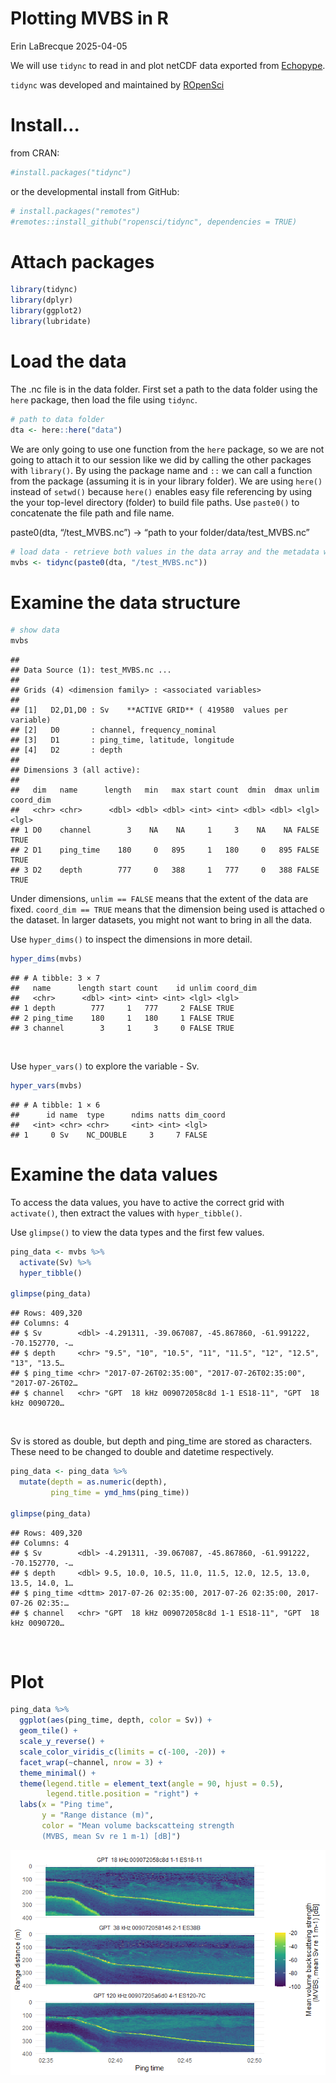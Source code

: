 Plotting MVBS in R
================
Erin LaBrecque
2025-04-05

We will use `tidync` to read in and plot netCDF data exported from
[Echopype](https://github.com/OSOceanAcoustics/echopype).

`tidync` was developed and maintained by
[ROpenSci](https://github.com/ropensci/tidync/tree/main)

# Install…

from CRAN:

``` r
#install.packages("tidync")
```

or the developmental install from GitHub:

``` r
# install.packages("remotes")
#remotes::install_github("ropensci/tidync", dependencies = TRUE)
```

# Attach packages

``` r
library(tidync)
library(dplyr)
library(ggplot2)
library(lubridate)
```

# Load the data

The .nc file is in the data folder. First set a path to the data folder
using the `here` package, then load the file using `tidync`.

``` r
# path to data folder
dta <- here::here("data")
```

We are only going to use one function from the `here` package, so we are
not going to attach it to our session like we did by calling the other
packages with `library()`. By using the package name and `::` we can
call a function from the package (assuming it is in your library
folder). We are using `here()` instead of `setwd()` because `here()`
enables easy file referencing by using the your top-level directory
(folder) to build file paths. Use `paste0()` to concatenate the file
path and file name.

paste0(dta, “/test_MVBS.nc”) -\> “path to your folder/data/test_MVBS.nc”

``` r
# load data - retrieve both values in the data array and the metadata with tidync()
mvbs <- tidync(paste0(dta, "/test_MVBS.nc"))
```

# Examine the data structure

``` r
# show data
mvbs
```

    ## 
    ## Data Source (1): test_MVBS.nc ...
    ## 
    ## Grids (4) <dimension family> : <associated variables> 
    ## 
    ## [1]   D2,D1,D0 : Sv    **ACTIVE GRID** ( 419580  values per variable)
    ## [2]   D0       : channel, frequency_nominal
    ## [3]   D1       : ping_time, latitude, longitude
    ## [4]   D2       : depth
    ## 
    ## Dimensions 3 (all active): 
    ##   
    ##   dim   name      length   min   max start count  dmin  dmax unlim coord_dim 
    ##   <chr> <chr>      <dbl> <dbl> <dbl> <int> <int> <dbl> <dbl> <lgl> <lgl>     
    ## 1 D0    channel        3    NA    NA     1     3    NA    NA FALSE TRUE      
    ## 2 D1    ping_time    180     0   895     1   180     0   895 FALSE TRUE      
    ## 3 D2    depth        777     0   388     1   777     0   388 FALSE TRUE

Under dimensions, `unlim == FALSE` means that the extent of the data are
fixed. `coord_dim == TRUE` means that the dimension being used is
attached o the dataset. In larger datasets, you might not want to bring
in all the data.

Use `hyper_dims()` to inspect the dimensions in more detail.

``` r
hyper_dims(mvbs)
```

    ## # A tibble: 3 × 7
    ##   name      length start count    id unlim coord_dim
    ##   <chr>      <dbl> <int> <int> <int> <lgl> <lgl>    
    ## 1 depth        777     1   777     2 FALSE TRUE     
    ## 2 ping_time    180     1   180     1 FALSE TRUE     
    ## 3 channel        3     1     3     0 FALSE TRUE

<br>

Use `hyper_vars()` to explore the variable - Sv.

``` r
hyper_vars(mvbs)
```

    ## # A tibble: 1 × 6
    ##      id name  type      ndims natts dim_coord
    ##   <int> <chr> <chr>     <int> <int> <lgl>    
    ## 1     0 Sv    NC_DOUBLE     3     7 FALSE

# Examine the data values

To access the data values, you have to active the correct grid with
`activate()`, then extract the values with `hyper_tibble()`.

Use `glimpse()` to view the data types and the first few values.

``` r
ping_data <- mvbs %>% 
  activate(Sv) %>% 
  hyper_tibble()

glimpse(ping_data)
```

    ## Rows: 409,320
    ## Columns: 4
    ## $ Sv        <dbl> -4.291311, -39.067087, -45.867860, -61.991222, -70.152770, -…
    ## $ depth     <chr> "9.5", "10", "10.5", "11", "11.5", "12", "12.5", "13", "13.5…
    ## $ ping_time <chr> "2017-07-26T02:35:00", "2017-07-26T02:35:00", "2017-07-26T02…
    ## $ channel   <chr> "GPT  18 kHz 009072058c8d 1-1 ES18-11", "GPT  18 kHz 0090720…

<br>

Sv is stored as double, but depth and ping_time are stored as
characters. These need to be changed to double and datetime
respectively.

``` r
ping_data <- ping_data %>%  
  mutate(depth = as.numeric(depth),
         ping_time = ymd_hms(ping_time))

glimpse(ping_data)
```

    ## Rows: 409,320
    ## Columns: 4
    ## $ Sv        <dbl> -4.291311, -39.067087, -45.867860, -61.991222, -70.152770, -…
    ## $ depth     <dbl> 9.5, 10.0, 10.5, 11.0, 11.5, 12.0, 12.5, 13.0, 13.5, 14.0, 1…
    ## $ ping_time <dttm> 2017-07-26 02:35:00, 2017-07-26 02:35:00, 2017-07-26 02:35:…
    ## $ channel   <chr> "GPT  18 kHz 009072058c8d 1-1 ES18-11", "GPT  18 kHz 0090720…

<br>

# Plot

``` r
ping_data %>% 
  ggplot(aes(ping_time, depth, color = Sv)) +
  geom_tile() +
  scale_y_reverse() +
  scale_color_viridis_c(limits = c(-100, -20)) +
  facet_wrap(~channel, nrow = 3) +
  theme_minimal() +
  theme(legend.title = element_text(angle = 90, hjust = 0.5),
        legend.title.position = "right") +
  labs(x = "Ping time",
       y = "Range distance (m)",
       color = "Mean volume backscatteing strength
       (MVBS, mean Sv re 1 m-1) [dB]")
```

![](plotting_MVBS_in_R_files/figure-gfm/unnamed-chunk-11-1.png)<!-- -->

